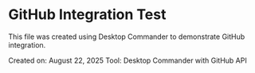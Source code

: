 # GitHub Integration Test
This file was created using Desktop Commander to demonstrate GitHub integration.

Created on: August 22, 2025
Tool: Desktop Commander with GitHub API
